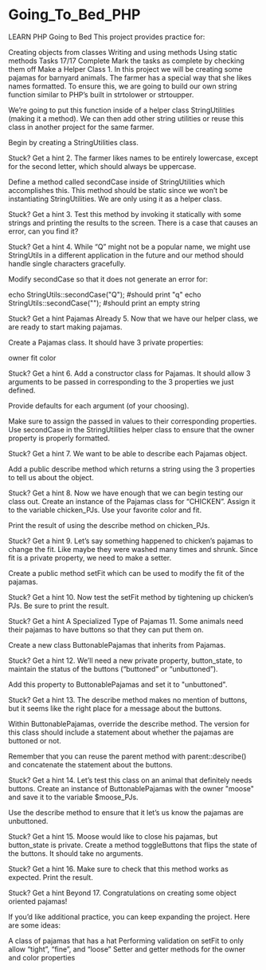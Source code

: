 # Going_To_Bed_PHP
LEARN PHP
Going to Bed
This project provides practice for:

Creating objects from classes
Writing and using methods
Using static methods
Tasks
17/17 Complete
Mark the tasks as complete by checking them off
Make a Helper Class
1.
In this project we will be creating some pajamas for barnyard animals. The farmer has a special way that she likes names formatted. To ensure this, we are going to build our own string function similar to PHP’s built in strtolower or strtoupper.

We’re going to put this function inside of a helper class StringUtilities (making it a method). We can then add other string utilities or reuse this class in another project for the same farmer.

Begin by creating a StringUtilities class.


Stuck? Get a hint
2.
The farmer likes names to be entirely lowercase, except for the second letter, which should always be uppercase.

Define a method called secondCase inside of StringUtilities which accomplishes this. This method should be static since we won’t be instantiating StringUtilities. We are only using it as a helper class.


Stuck? Get a hint
3.
Test this method by invoking it statically with some strings and printing the results to the screen. There is a case that causes an error, can you find it?


Stuck? Get a hint
4.
While “Q” might not be a popular name, we might use StringUtils in a different application in the future and our method should handle single characters gracefully.

Modify secondCase so that it does not generate an error for:

echo StringUtils::secondCase("Q"); #should print "q"
echo StringUtils::secondCase(""); #should print an empty string

Stuck? Get a hint
Pajamas Already
5.
Now that we have our helper class, we are ready to start making pajamas.

Create a Pajamas class. It should have 3 private properties:

owner
fit
color

Stuck? Get a hint
6.
Add a constructor class for Pajamas. It should allow 3 arguments to be passed in corresponding to the 3 properties we just defined.

Provide defaults for each argument (of your choosing).

Make sure to assign the passed in values to their corresponding properties. Use secondCase in the StringUtilities helper class to ensure that the owner property is properly formatted.


Stuck? Get a hint
7.
We want to be able to describe each Pajamas object.

Add a public describe method which returns a string using the 3 properties to tell us about the object.


Stuck? Get a hint
8.
Now we have enough that we can begin testing our class out. Create an instance of the Pajamas class for “CHICKEN”. Assign it to the variable chicken_PJs. Use your favorite color and fit.

Print the result of using the describe method on chicken_PJs.


Stuck? Get a hint
9.
Let’s say something happened to chicken’s pajamas to change the fit. Like maybe they were washed many times and shrunk. Since fit is a private property, we need to make a setter.

Create a public method setFit which can be used to modify the fit of the pajamas.


Stuck? Get a hint
10.
Now test the setFit method by tightening up chicken’s PJs. Be sure to print the result.


Stuck? Get a hint
A Specialized Type of Pajamas
11.
Some animals need their pajamas to have buttons so that they can put them on.

Create a new class ButtonablePajamas that inherits from Pajamas.


Stuck? Get a hint
12.
We’ll need a new private property, button_state, to maintain the status of the buttons (“buttoned” or “unbuttoned”).

Add this property to ButtonablePajamas and set it to "unbuttoned".


Stuck? Get a hint
13.
The describe method makes no mention of buttons, but it seems like the right place for a message about the buttons.

Within ButtonablePajamas, override the describe method. The version for this class should include a statement about whether the pajamas are buttoned or not.

Remember that you can reuse the parent method with parent::describe() and concatenate the statement about the buttons.


Stuck? Get a hint
14.
Let’s test this class on an animal that definitely needs buttons. Create an instance of ButtonablePajamas with the owner "moose" and save it to the variable $moose_PJs.

Use the describe method to ensure that it let’s us know the pajamas are unbuttoned.


Stuck? Get a hint
15.
Moose would like to close his pajamas, but button_state is private. Create a method toggleButtons that flips the state of the buttons. It should take no arguments.


Stuck? Get a hint
16.
Make sure to check that this method works as expected. Print the result.


Stuck? Get a hint
Beyond
17.
Congratulations on creating some object oriented pajamas!

If you’d like additional practice, you can keep expanding the project. Here are some ideas:

A class of pajamas that has a hat
Performing validation on setFit to only allow “tight”, “fine”, and “loose”
Setter and getter methods for the owner and color properties
